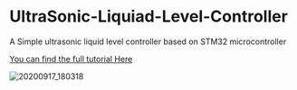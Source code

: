 # UltraSonic-Liquiad-Level-Controller
A Simple ultrasonic liquid level controller based on STM32 microcontroller



[You can find the full tutorial Here](https://www.hackster.io/DoNvOrTeX/ultrasonic-liquid-level-controller-dba39b)

![20200917_180318](https://user-images.githubusercontent.com/54714609/93502169-a11a8080-f92b-11ea-86b2-8b18b0267f2a.jpg)
